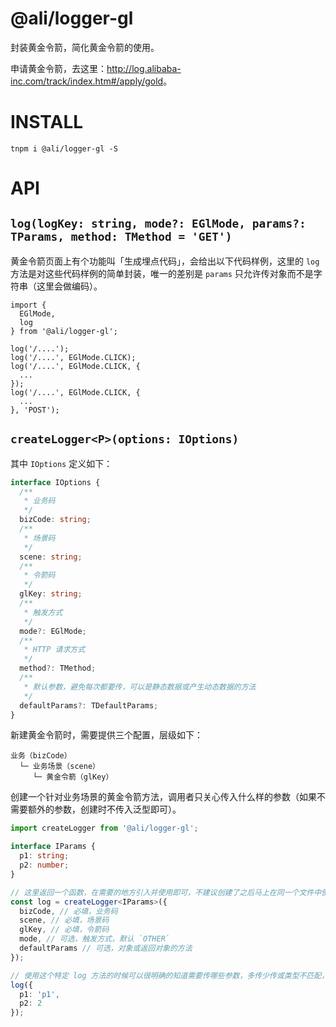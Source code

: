@ali/logger-gl
===

封装黄金令箭，简化黄金令箭的使用。

申请黄金令箭，去这里：<http://log.alibaba-inc.com/track/index.htm#/apply/gold>。

# INSTALL

```
tnpm i @ali/logger-gl -S
```

# API

## `log(logKey: string, mode?: EGlMode, params?: TParams, method: TMethod = 'GET')`

黄金令箭页面上有个功能叫「生成埋点代码」，会给出以下代码样例，这里的 `log` 方法是对这些代码样例的简单封装，唯一的差别是 `params` 只允许传对象而不是字符串（这里会做编码）。

```
import {
  EGlMode,
  log
} from '@ali/logger-gl';

log('/....');
log('/....', EGlMode.CLICK);
log('/....', EGlMode.CLICK, {
  ...
});
log('/....', EGlMode.CLICK, {
  ...
}, 'POST');
```

## `createLogger<P>(options: IOptions)`

其中 `IOptions` 定义如下：

```typescript
interface IOptions {
  /**
   * 业务码
   */
  bizCode: string;
  /**
   * 场景码
   */
  scene: string;
  /**
   * 令箭码
   */
  glKey: string;
  /**
   * 触发方式
   */
  mode?: EGlMode;
  /**
   * HTTP 请求方式
   */
  method?: TMethod;
  /**
   * 默认参数，避免每次都要传，可以是静态数据或产生动态数据的方法
   */
  defaultParams?: TDefaultParams;
}
```

新建黄金令箭时，需要提供三个配置，层级如下：

```
业务（bizCode）
  └─ 业务场景（scene）
     └─ 黄金令箭（glKey）
```

创建一个针对业务场景的黄金令箭方法，调用者只关心传入什么样的参数（如果不需要额外的参数，创建时不传入泛型即可）。

```typescript
import createLogger from '@ali/logger-gl';

interface IParams {
  p1: string;
  p2: number;
}

// 这里返回一个函数，在需要的地方引入并使用即可，不建议创建了之后马上在同一个文件中使用
const log = createLogger<IParams>({
  bizCode, // 必填，业务码
  scene, // 必填，场景码
  glKey, // 必填，令箭码
  mode, // 可选，触发方式，默认 `OTHER`
  defaultParams // 可选，对象或返回对象的方法
});

// 使用这个特定 log 方法的时候可以很明确的知道需要传哪些参数，多传少传或类型不匹配，TS 都会编译失败
log({
  p1: 'p1',
  p2: 2
});
```
